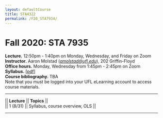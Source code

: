 ```yaml
---
layout: defaultCourse
title: STA4322
permalink: /F20_STA7934/
---
```

# Fall 2020: STA 7935 
**Lecture.** 12:50pm - 1:40pm on Monday, Wednesday, and Friday on Zoom  
**Instructor.** Aaron Molstad (*amolstad@ufl.edu*), 202 Griffin-Floyd  
**Office hours.** Monday, Wednesday from 1:45pm - 2:45pm on Zoom  
**Syllabus.** [[pdf](/docs/STA7934_F20_Syllabus.pdf)]  
**Course bibliography.** TBA  
Note that you must be logged into your UFL eLearning account to access course materials.  

---------------  

||  **Lecture** ||  **Topics**  ||  
|| 1 (8/31)  || Syllabus, course overview, OLS ||  


---------------  
